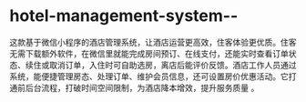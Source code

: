 # hotel-management-system--
这款基于微信小程序的酒店管理系统，让酒店运营更高效，住客体验更优质。住客无需下载额外软件，在微信里就能完成房间预订、在线支付，还能实时查看订单状态、续住或取消订单，入住时可自助选房，离店后能评价反馈。酒店工作人员通过系统，能便捷管理房态、处理订单、维护会员信息，还可设置房价优惠活动。它打通前后台流程，打破时间空间限制，为酒店降本增效，提升服务质量 。 
